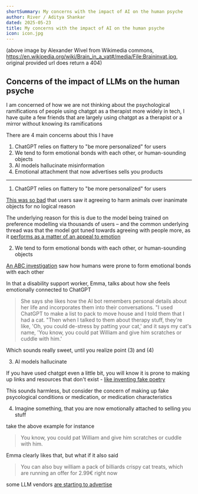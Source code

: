 ```yaml
---
shortSummary: My concerns with the impact of AI on the human psyche
author: River / Aditya Shankar
dated: 2025-05-23
title: My concerns with the impact of AI on the human psyche
icon: icon.jpg
---
```


(above image by Alexander Wivel from Wikimedia commons, https://en.wikipedia.org/wiki/Brain_in_a_vat#/media/File:Braininvat.jpg, original provided url does return a 404)

## Concerns of the impact of LLMs on the human psyche

I am concerned of how we are not thinking about the psychological ramifications of people using chatgpt as a therapist more widely in tech, I have quite a few friends that are largely using chatgpt as a therapist or a mirror without knowing its ramifications

There are 4 main concerns about this I have

1. ChatGPT relies on flattery to "be more personalized" for users
2. We tend to form emotional bonds with each other, or human-sounding objects
3. AI models hallucinate misinformation
4. Emotional attachment that now advertises sells you products

---

1. ChatGPT relies on flattery to "be more personalized" for users

[This was so bad](https://www.bbc.com/news/articles/cn4jnwdvg9qo) that users saw it agreeing to harm animals over inanimate objects for no logical reason

The underlying reason for this is due to the model being trained on preference modelling via thousands of users – and the common underlying thread was that the model got tuned towards agreeing with people more, as it [performs as a matter of an appeal to emotion](https://en.wikipedia.org/wiki/Appeal_to_flattery)

2. We tend to form emotional bonds with each other, or human-sounding objects

[An ABC investigation](https://www.abc.net.au/news/2025-05-19/young-australians-using-ai-bots-for-therapy/105296348) saw how humans were prone to form emotional bonds with each other

In that a disability support worker, Emma, talks about how she feels emotionally connected to ChatGPT

> She says she likes how the AI bot remembers personal details about her life and incorporates them into their conversations.
  "I used ChatGPT to make a list to pack to move house and I told them that I had a cat.
  "Then when I talked to them about therapy stuff, they're like, 'Oh, you could de-stress by patting your cat,' and it says my cat's name, 'You know, you could pat William and give him scratches or cuddle with him.'

Which sounds really sweet, until you realize point (3) and (4)

3. AI models hallucinate

If you have used chatgpt even a little bit, you will know it is prone to making up links and resources that don't exist - [like inventing fake poetry](https://www.cnbc.com/2022/12/15/google-vs-chatgpt-what-happened-when-i-swapped-services-for-a-day.html)

This sounds harmless, but consider the concern of making up fake psycological conditions or medication, or medication characteristics

4. Imagine something, that you are now emotionally attached to selling you stuff

take the above example for instance

> You know, you could pat William and give him scratches or cuddle with him.

Emma clearly likes that, but what if it also said

> You can also buy william a pack of billiards crispy cat treats, which are running an offer for 2.99€ right now

some LLM vendors [are starting to advertise](https://www.perplexity.ai/hub/blog/why-we-re-experimenting-with-advertising)